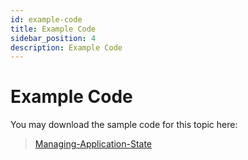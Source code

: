 ```yaml
---
id: example-code
title: Example Code
sidebar_position: 4
description: Example Code
---
```


# Example Code

You may download the sample code for this topic here:

> [Managing-Application-State](https://github.com/WPAS-Examples/Managing-Application-State)
